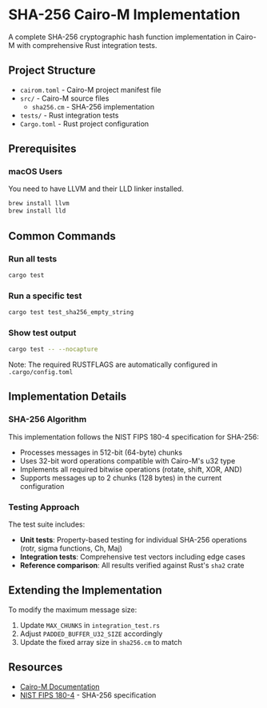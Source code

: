 # SHA-256 Cairo-M Implementation

A complete SHA-256 cryptographic hash function implementation in Cairo-M with
comprehensive Rust integration tests.

## Project Structure

- `cairom.toml` - Cairo-M project manifest file
- `src/` - Cairo-M source files
  - `sha256.cm` - SHA-256 implementation
- `tests/` - Rust integration tests
- `Cargo.toml` - Rust project configuration

## Prerequisites

### macOS Users

You need to have LLVM and their LLD linker installed.

```bash
brew install llvm
brew install lld
```

## Common Commands

### Run all tests

```bash
cargo test
```

### Run a specific test

```bash
cargo test test_sha256_empty_string
```

### Show test output

```bash
cargo test -- --nocapture
```

Note: The required RUSTFLAGS are automatically configured in
`.cargo/config.toml`

## Implementation Details

### SHA-256 Algorithm

This implementation follows the NIST FIPS 180-4 specification for SHA-256:

- Processes messages in 512-bit (64-byte) chunks
- Uses 32-bit word operations compatible with Cairo-M's u32 type
- Implements all required bitwise operations (rotate, shift, XOR, AND)
- Supports messages up to 2 chunks (128 bytes) in the current configuration


### Testing Approach

The test suite includes:

- **Unit tests**: Property-based testing for individual SHA-256 operations
  (rotr, sigma functions, Ch, Maj)
- **Integration tests**: Comprehensive test vectors including edge cases
- **Reference comparison**: All results verified against Rust's `sha2` crate

## Extending the Implementation

To modify the maximum message size:

1. Update `MAX_CHUNKS` in `integration_test.rs`
2. Adjust `PADDED_BUFFER_U32_SIZE` accordingly
3. Update the fixed array size in `sha256.cm` to match

## Resources

- [Cairo-M Documentation](https://github.com/kkrt-labs/cairo-m)
- [NIST FIPS 180-4](https://nvlpubs.nist.gov/nistpubs/FIPS/NIST.FIPS.180-4.pdf) -
  SHA-256 specification
